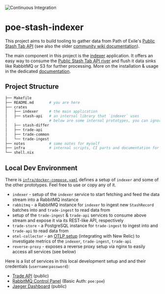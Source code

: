 ![Continuous Integration](https://github.com/maximumstock/poe-stash-indexer/workflows/Continuous%20Integration/badge.svg)

# poe-stash-indexer

This project aims to build tooling to gather data from Path of Exile's
[Public Stash Tab API](https://www.pathofexile.com/developer/docs/reference#publicstashes)
(see also the older [community wiki documentation](https://pathofexile.gamepedia.com/Public_stash_tab_API)).

The main component in this project is the [indexer](crates/indexer/README.md) application.
It offers an easy way to consume the [Public Stash Tab API river](https://www.pathofexile.com/developer/docs/reference#publicstashes) and flush it data sinks like RabbitMQ or S3 for further processing.
More on the installation & usage in the dedicated [documentation](./crates/indexer/README.md).

## Project Structure

```bash
├── Makefile
├── README.md       # you are here
├── crates
│   ├── indexer     # the main application
│   ├── stash-api   # an internal library that `indexer` uses
│                   # below are some internal prototypes, you can ignore for now
│   ├── stash-differ
│   ├── trade-api
│   ├── trade-common
│   └── trade-ingest
├── notes           # some notes for myself
├── infra           # internal scripts, CI parts and documentation for my own `indexer` deployment
└── shell.nix
```

## Local Dev Environment

There is [`infra/docker-compose.yaml`](./docker-compose.yaml) defines a setup of `indexer` and some of the other prototypes.
Feel free to use or copy any of it.

- `indexer` - setup of the `indexer` service to start fetching and feed the data stream into a RabbitMQ instance
- `rabbitmq` - a RabbitMQ instance for `indexer` to ingest new `StashRecord` batches into and `trade-ingest` to read data from
- setup of the `trade-ingest` & `trade-api` services to consume above stream and expose it via its REST-like API, respectively
- `trade-store` - a PostgreSQL instance for `trade-ingest` to ingest into and `trade-api` to read data from
- `otel-collector` - an [OTLP setup](https://github.com/open-telemetry/opentelemetry-rust) (integrating with New Relic) to investigate metrics of the `indexer`, `trade-ingest`, `trade-api`
- `reverse-proxy` - exposes a reverse proxy setup via nginx to easily access all services (see below)

Here is a list of services in this local development setup and and their credentials (`username`:`password`):

- [Trade API](http://trade.localhost:8888) (public)
- [RabbitMQ Control Panel](http://rabbitmq.localhost:8888) (Basic Auth: `poe:poe`)
- [Jaeger Dashboard](http://jaeger.localhost:8888) (public)
